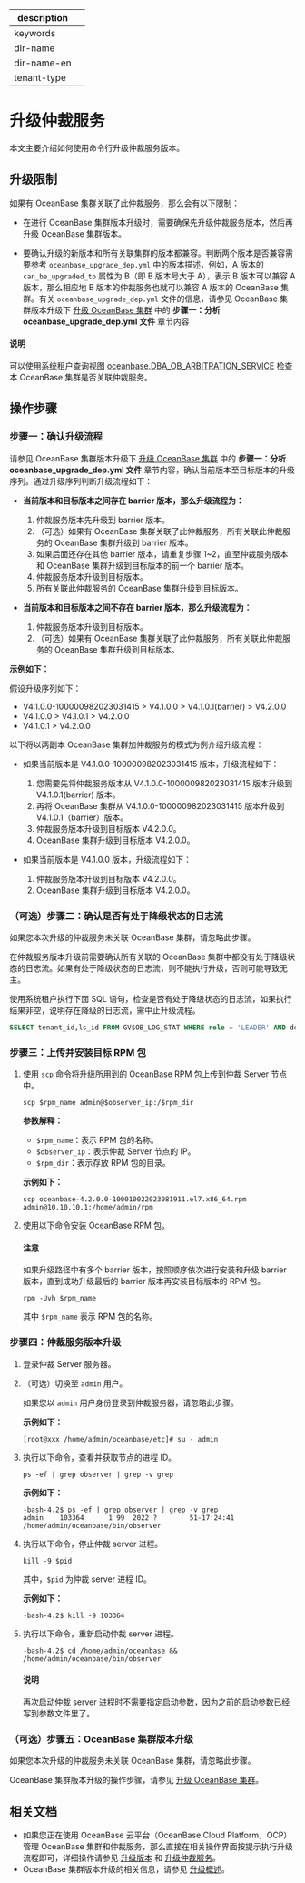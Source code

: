 |description||
|---|---|
|keywords||
|dir-name||
|dir-name-en||
|tenant-type||

# 升级仲裁服务

本文主要介绍如何使用命令行升级仲裁服务版本。

## 升级限制

如果有 OceanBase 集群关联了此仲裁服务，那么会有以下限制：

* 在进行 OceanBase 集群版本升级时，需要确保先升级仲裁服务版本，然后再升级 OceanBase 集群版本。

* 要确认升级的新版本和所有关联集群的版本都兼容。判断两个版本是否兼容需要参考 `oceanbase_upgrade_dep.yml` 中的版本描述，例如，A 版本的 `can_be_upgraded_to` 属性为 B（即 B 版本号大于 A），表示 B 版本可以兼容 A 版本，那么相应地 B 版本的仲裁服务也就可以兼容 A 版本的 OceanBase 集群。有关 `oceanbase_upgrade_dep.yml` 文件的信息，请参见 OceanBase 集群版本升级下 [升级 OceanBase 集群](200.start-upgrade.md) 中的 **步骤一：分析 oceanbase_upgrade_dep.yml 文件** 章节内容

<main id="notice" type='explain'>
  <h4>说明</h4>
  <p>可以使用系统租户查询视图 <a href="../../../../../700.reference/700.system-views/300.system-view-of-sys-tenant/200.dictionary-view-of-sys-tenant/14800.o-dba_ob_arbitration_service-of-sys-tenant.md">oceanbase.DBA_OB_ARBITRATION_SERVICE</a> 检查本 OceanBase 集群是否关联仲裁服务。</p>
</main>

## 操作步骤

### 步骤一：确认升级流程

请参见 OceanBase 集群版本升级下 [升级 OceanBase 集群](200.start-upgrade.md) 中的 **步骤一：分析 oceanbase_upgrade_dep.yml 文件** 章节内容，确认当前版本至目标版本的升级序列。通过升级序列判断升级流程如下：

* **当前版本和目标版本之间存在 barrier 版本，那么升级流程为：**

  1. 仲裁服务版本先升级到 barrier 版本。
  2. （可选）如果有 OceanBase 集群关联了此仲裁服务，所有关联此仲裁服务的 OceanBase 集群升级到 barrier 版本。
  3. 如果后面还存在其他 barrier 版本，请重复步骤 1~2，直至仲裁服务版本和 OceanBase 集群升级到目标版本的前一个 barrier 版本。
  4. 仲裁服务版本升级到目标版本。
  5. 所有关联此仲裁服务的 OceanBase 集群升级到目标版本。

* **当前版本和目标版本之间不存在 barrier 版本，那么升级流程为：**

  1. 仲裁服务版本升级到目标版本。
  2. （可选）如果有 OceanBase 集群关联了此仲裁服务，所有关联此仲裁服务的 OceanBase 集群升级到目标版本。

**示例如下：**

假设升级序列如下：

* V4.1.0.0-100000982023031415 > V4.1.0.0 > V4.1.0.1(barrier) > V4.2.0.0
* V4.1.0.0 > V4.1.0.1 > V4.2.0.0
* V4.1.0.1 > V4.2.0.0

以下将以两副本 OceanBase 集群加仲裁服务的模式为例介绍升级流程：

* 如果当前版本是 V4.1.0.0-100000982023031415 版本，升级流程如下：

  1. 您需要先将仲裁服务版本从 V4.1.0.0-100000982023031415 版本升级到 V4.1.0.1(barrier) 版本。
  2. 再将 OceanBase 集群从 V4.1.0.0-100000982023031415 版本升级到 V4.1.0.1（barrier）版本。
  3. 仲裁服务版本升级到目标版本 V4.2.0.0。
  4. OceanBase 集群升级到目标版本 V4.2.0.0。

* 如果当前版本是 V4.1.0.0 版本，升级流程如下：

  1. 仲裁服务版本升级到目标版本 V4.2.0.0。
  2. OceanBase 集群升级到目标版本 V4.2.0.0。

### （可选）步骤二：确认是否有处于降级状态的日志流

如果您本次升级的仲裁服务未关联 OceanBase 集群，请忽略此步骤。

在仲裁服务版本升级前需要确认所有关联的 OceanBase 集群中都没有处于降级状态的日志流。如果有处于降级状态的日志流，则不能执行升级，否则可能导致无主。

使用系统租户执行下面 SQL 语句，检查是否有处于降级状态的日志流，如果执行结果非空，说明存在降级的日志流，需中止升级流程。

```sql
SELECT tenant_id,ls_id FROM GV$OB_LOG_STAT WHERE role = 'LEADER' AND degraded_list != "";
```

### 步骤三：上传并安装目标 RPM 包

1. 使用 `scp` 命令将升级所用到的 OceanBase RPM 包上传到仲裁 Server 节点中。

    ```shell
    scp $rpm_name admin@$observer_ip:/$rpm_dir
    ```

    **参数解释：**

    * `$rpm_name`：表示 RPM 包的名称。
    * `$observer_ip`：表示仲裁 Server 节点的 IP。
    * `$rpm_dir`：表示存放 RPM 包的目录。

    **示例如下：**

    ```shell
    scp oceanbase-4.2.0.0-100010022023081911.el7.x86_64.rpm admin@10.10.10.1:/home/admin/rpm
    ```

2. 使用以下命令安装 OceanBase RPM 包。

    <main id="notice" type='notice'>
      <h4>注意</h4>
      <p>如果升级路径中有多个 barrier 版本，按照顺序依次进行安装和升级 barrier 版本，直到成功升级最后的 barrier 版本再安装目标版本的 RPM 包。</p>
    </main>

    ```shell
    rpm -Uvh $rpm_name
    ```

    其中 `$rpm_name` 表示 RPM 包的名称。

### 步骤四：仲裁服务版本升级

1. 登录仲裁 Server 服务器。

2. （可选）切换至 `admin` 用户。

    如果您以 `admin` 用户身份登录到仲裁服务器，请忽略此步骤。

    **示例如下：**

    ```shell
    [root@xxx /home/admin/oceanbase/etc]# su - admin
    ```

3. 执行以下命令，查看并获取节点的进程 ID。

    ```shell
    ps -ef | grep observer | grep -v grep
    ```

    **示例如下：**

    ```shell
    -bash-4.2$ ps -ef | grep observer | grep -v grep
    admin    103364      1 99  2022 ?        51-17:24:41 /home/admin/oceanbase/bin/observer
    ```

4. 执行以下命令，停止仲裁 server 进程。

    ```shell
    kill -9 $pid
    ```

    其中，`$pid` 为仲裁 server 进程 ID。

    **示例如下：**

    ```shell
    -bash-4.2$ kill -9 103364
    ```

5. 执行以下命令，重新启动仲裁 server 进程。

    ```shell
    -bash-4.2$ cd /home/admin/oceanbase && /home/admin/oceanbase/bin/observer
    ```

    <main id="notice" type='explain'>
      <h4>说明</h4>
      <p>再次启动仲裁 server 进程时不需要指定启动参数，因为之前的启动参数已经写到参数文件里了。</p>
    </main>

### （可选）步骤五：OceanBase 集群版本升级

如果您本次升级的仲裁服务未关联 OceanBase 集群，请忽略此步骤。

OceanBase 集群版本升级的操作步骤，请参见 [升级 OceanBase 集群](200.start-upgrade.md)。

## 相关文档

* 如果您正在使用 OceanBase 云平台（OceanBase Cloud Platform，OCP）管理 OceanBase 集群和仲裁服务，那么直接在相关操作界面按提示执行升级流程即可，详细操作请参见 [升级版本](https://www.oceanbase.com/docs/enterprise-oceanbase-ocp-cn-1000000000125677) 和 [升级仲裁服务](https://www.oceanbase.com/docs/enterprise-oceanbase-ocp-cn-1000000000125923)。
* OceanBase 集群版本升级的相关信息，请参见 [升级概述](100.upgrade-overview.md)。
